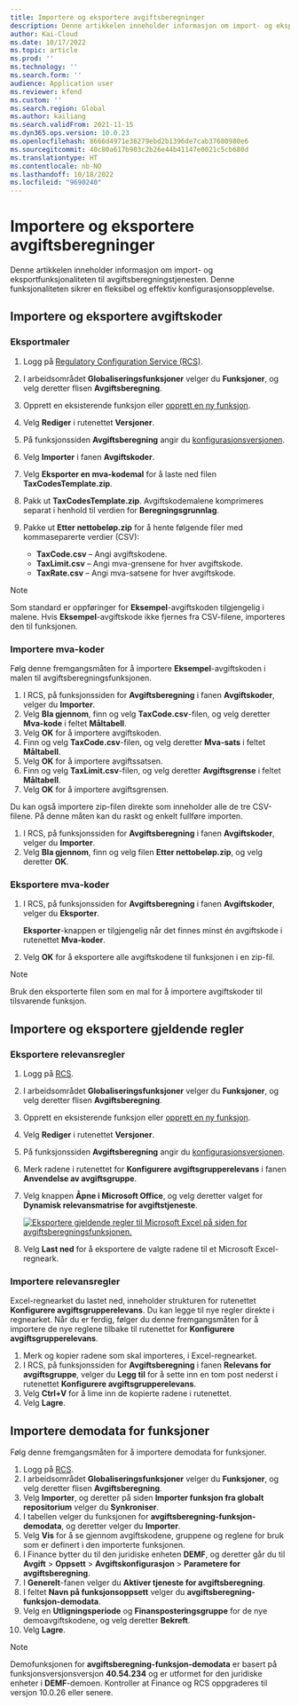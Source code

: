 ```yaml
---
title: Importere og eksportere avgiftsberegninger
description: Denne artikkelen inneholder informasjon om import- og eksportfunksjonaliteten til avgiftsberegningstjenesten.
author: Kai-Cloud
ms.date: 10/17/2022
ms.topic: article
ms.prod: ''
ms.technology: ''
ms.search.form: ''
audience: Application user
ms.reviewer: kfend
ms.custom: ''
ms.search.region: Global
ms.author: kailiang
ms.search.validFrom: 2021-11-15
ms.dyn365.ops.version: 10.0.23
ms.openlocfilehash: 8666d4971e36279ebd2b1396de7cab37680980e6
ms.sourcegitcommit: 40c80a617b903c2b26e44b41147e0021c5cb680d
ms.translationtype: HT
ms.contentlocale: nb-NO
ms.lasthandoff: 10/18/2022
ms.locfileid: "9690240"
---
```

# <a name="import-and-export-tax-calculations"></a>Importere og eksportere avgiftsberegninger

Denne artikkelen inneholder informasjon om import- og eksportfunksjonaliteten til avgiftsberegningstjenesten. Denne funksjonaliteten sikrer en fleksibel og effektiv konfigurasjonsopplevelse.

## <a name="import-and-export-tax-codes"></a>Importere og eksportere avgiftskoder

### <a name="export-templates"></a>Eksportmaler

1. Logg på [Regulatory Configuration Service (RCS)](https://marketing.configure.global.dynamics.com/).
2. I arbeidsområdet **Globaliseringsfunksjoner** velger du **Funksjoner**, og velg deretter flisen **Avgiftsberegning**.
3. Opprett en eksisterende funksjon eller [opprett en ny funksjon](global-get-started-with-tax-calculation-service.md#set-up-tax-calculation-in-rcs).
4. Velg **Rediger** i rutenettet **Versjoner**.
5. På funksjonssiden **Avgiftsberegning** angir du [konfigurasjonsversjonen](global-get-started-with-tax-calculation-service.md#set-up-tax-calculation-in-rcs).
6. Velg **Importer** i fanen **Avgiftskoder**.
7. Velg **Eksporter en mva-kodemal** for å laste ned filen **TaxCodesTemplate.zip**.
8. Pakk ut **TaxCodesTemplate.zip**. Avgiftskodemalene komprimeres separat i henhold til verdien for **Beregningsgrunnlag**.
9. Pakke ut **Etter nettobeløp.zip** for å hente følgende filer med kommaseparerte verdier (CSV):

    - **TaxCode.csv** – Angi avgiftskodene.
    - **TaxLimit.csv** – Angi mva-grensene for hver avgiftskode.
    - **TaxRate.csv** – Angi mva-satsene for hver avgiftskode.

> [!NOTE]
> Som standard er oppføringer for **Eksempel**-avgiftskoden tilgjengelig i malene. Hvis **Eksempel**-avgiftskode ikke fjernes fra CSV-filene, importeres den til funksjonen.

### <a name="import-tax-codes"></a>Importere mva-koder

Følg denne fremgangsmåten for å importere **Eksempel**-avgiftskoden i malen til avgiftsberegningsfunksjonen.

1. I RCS, på funksjonssiden for **Avgiftsberegning** i fanen **Avgiftskoder**, velger du **Importer**.
2. Velg **Bla gjennom**, finn og velg **TaxCode.csv**-filen, og velg deretter **Mva-kode** i feltet **Måltabell**.
3. Velg **OK** for å importere avgiftskoden.
4. Finn og velg **TaxCode.csv**-filen, og velg deretter **Mva-sats** i feltet **Måltabell**.
5. Velg **OK** for å importere avgiftssatsen.
6. Finn og velg **TaxLimit.csv**-filen, og velg deretter **Avgiftsgrense** i feltet **Måltabell**.
7. Velg **OK** for å importere avgiftsgrensen.

Du kan også importere zip-filen direkte som inneholder alle de tre CSV-filene. På denne måten kan du raskt og enkelt fullføre importen.

1. I RCS, på funksjonssiden for **Avgiftsberegning** i fanen **Avgiftskoder**, velger du **Importer**.
2. Velg **Bla gjennom**, finn og velg filen **Etter nettobeløp.zip**, og velg deretter **OK**.

### <a name="export-tax-codes"></a>Eksportere mva-koder

1. I RCS, på funksjonssiden for **Avgiftsberegning** i fanen **Avgiftskoder**, velger du **Eksporter**.

    **Eksporter**-knappen er tilgjengelig når det finnes minst én avgiftskode i rutenettet **Mva-koder**.

2. Velg **OK** for å eksportere alle avgiftskodene til funksjonen i en zip-fil.

> [!NOTE]
> Bruk den eksporterte filen som en mal for å importere avgiftskoder til tilsvarende funksjon.

## <a name="import-and-export-applicability-rules"></a>Importere og eksportere gjeldende regler

### <a name="export-applicability-rules"></a>Eksportere relevansregler

1. Logg på [RCS](https://marketing.configure.global.dynamics.com/).
2. I arbeidsområdet **Globaliseringsfunksjoner** velger du **Funksjoner**, og velg deretter flisen **Avgiftsberegning**.
3. Opprett en eksisterende funksjon eller [opprett en ny funksjon](global-get-started-with-tax-calculation-service.md#set-up-tax-calculation-in-rcs).
4. Velg **Rediger** i rutenettet **Versjoner**.
5. På funksjonssiden **Avgiftsberegning** angir du [konfigurasjonsversjonen](global-get-started-with-tax-calculation-service.md#set-up-tax-calculation-in-rcs).
6. Merk radene i rutenettet for **Konfigurere avgiftsgrupperelevans** i fanen **Anvendelse av avgiftsgruppe**.
7. Velg knappen **Åpne i Microsoft Office**, og velg deretter valget for **Dynamisk relevansmatrise for avgiftstjeneste**.

    [![Eksportere gjeldende regler til Microsoft Excel på siden for avgiftsberegningsfunksjonen.](./media/tax-cal-import-export-1.png)](./media/tax-cal-import-export-1.png)

8. Velg **Last ned** for å eksportere de valgte radene til et Microsoft Excel-regneark.

### <a name="import-applicability-rules"></a>Importere relevansregler

Excel-regnearket du lastet ned, inneholder strukturen for rutenettet **Konfigurere avgiftsgrupperelevans**. Du kan legge til nye regler direkte i regnearket. Når du er ferdig, følger du denne fremgangsmåten for å importere de nye reglene tilbake til rutenettet for **Konfigurere avgiftsgrupperelevans**.

1. Merk og kopier radene som skal importeres, i Excel-regnearket.
2. I RCS, på funksjonssiden for **Avgiftsberegning** i fanen **Relevans for avgiftsgruppe**, velger du **Legg til** for å sette inn en tom post nederst i rutenettet **Konfigurere avgiftsgrupperelevans**.
3. Velg **Ctrl+V** for å lime inn de kopierte radene i rutenettet.
4. Velg **Lagre**.

## <a name="import-feature-demo-data"></a>Importere demodata for funksjoner

Følg denne fremgangsmåten for å importere demodata for funksjoner.

1. Logg på [RCS](https://marketing.configure.global.dynamics.com/).
2. I arbeidsområdet **Globaliseringsfunksjoner** velger du **Funksjoner**, og velg deretter flisen **Avgiftsberegning**.
3. Velg **Importer**, og deretter på siden **Importer funksjon fra globalt repositorium** velger du **Synkroniser**. 
4. I tabellen velger du funksjonen for **avgiftsberegning-funksjon-demodata**, og deretter velger du **Importer**.
5. Velg **Vis** for å se gjennom avgiftskodene, gruppene og reglene for bruk som er definert i den importerte funksjonen.
6. I Finance bytter du til den juridiske enheten **DEMF**, og deretter går du til **Avgift** \> **Oppsett** \> **Avgiftskonfigurasjon** \> **Parametere for avgiftsberegning**.
7. I **Generelt**-fanen velger du **Aktiver tjeneste for avgiftsberegning**.
8. I feltet **Navn på funksjonsoppsett** velger du **avgiftsberegning-funksjon-demodata**.
9. Velg en **Utligningsperiode** og **Finansposteringsgruppe** for de nye demoavgiftskodene, og velg deretter **Bekreft**.
10. Velg **Lagre**.

> [!NOTE]
> Demofunksjonen for **avgiftsberegning-funksjon-demodata** er basert på funksjonsversjonsversjon **40.54.234** og er utformet for den juridiske enheter i **DEMF**-demoen. Kontroller at Finance og RCS oppgraderes til versjon 10.0.26 eller senere.
